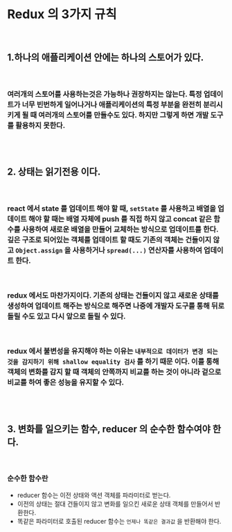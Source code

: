 # Redux 의 3가지 규칙
<br>

## **1.하나의 애플리케이션 안에는 하나의 스토어가 있다.**
<br>

### 여러개의 스토어를 사용하는것은 가능하나 권장하지는 않는다. 특정 업데이트가 너무 빈번하게 일어나거나 애플리케이션의 특정 부분을 완전히 분리시키게 될 때 여러개의 스토어를 만들수도 있다. 하지만 그렇게 하면 개발 도구를 활용하지 못한다.
<br><br>

## **2. 상태는 읽기전용 이다.**
<br>

### react 에서 state 를 업데이트 해야 할 때, `setState` 를 사용하고 배열을 업데이트 해야 할 때는 배열 자체에 push 를 직접 하지 않고 concat 같은 함수를 사용하여 새로운 배열을 만들어 교체하는 방식으로 업데이트를 한다. 깊은 구조로 되어있는 객체를 업데이트 할 때도 기존의 객체는 건들이지 않고 `Object.assign` 을 사용하거나 `spread(...)` 연산자를 사용하여 업데이트 한다.
<br>

### redux 에서도 마찬가지이다. 기존의 상태는 건들이지 않고 새로운 상태를 생성하여 업데이트 해주는 방식으로 해주면 나중에 개발자 도구를 통해 뒤로 돌릴 수도 있고 다시 앞으로 돌릴 수 있다.
<br>

### redux 에서 불변성을 유지해야 하는 이유는 `내부적으로 데이터가 변경 되는 것을 감지하기 위해 shallow equality 검사` 를 하기 때문 이다. 이를 통해 객체의 변화를 감지 할 때 객체의 안쪽까지 비교를 하는 것이 아니라 겉으로 비교를 하여 좋은 성능을 유지할 수 있다.
<br><br>

## **3. 변화를 일으키는 함수, reducer 의 순수한 함수여야 한다.**
<br>

### 순수한 함수란
- reducer 함수는 이전 상태와 액션 객체를 파라미터로 벋는다.
- 이전의 상태는 절대 건들이지 않고 변화를 일으킨 새로운 상태 객체를 만들어서 반환한다.
- 똑같은 파라미터로 호출된 reducer 함수는 `언제나 똑같은 결과값` 을 반환해야 한다.
